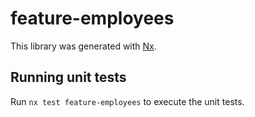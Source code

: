 # feature-employees

This library was generated with [Nx](https://nx.dev).

## Running unit tests

Run `nx test feature-employees` to execute the unit tests.
